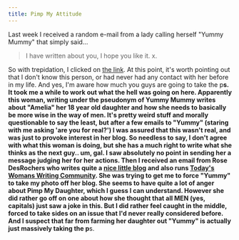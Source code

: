```yaml
---
title: Pimp My Attitude
---
```

Last week I received a random e-mail from a lady calling herself "Yummy Mummy" that simply said...

> I have written about you, I hope you like it. x.

 So with trepidation, I clicked on [the link](http://pimpmydaughter.wordpress.com/2007/09/04/jon-roobottom-the-churchgoing-hunk/). At this point, it's worth pointing out that I don't know this person, or had never had any contact with her before in my life. And yes, I'm aware how much you guys are going to take the p**s. It took me a while to work out what the hell was going on here. Apparently this woman, writing under the pseudonym of Yummy Mummy writes about "Amelia" her 18 year old daughter and how she needs to basically be more wise in the way of men. It's pretty weird stuff and morally questionable to say the least, but after a few emails to "Yummy" (staring with me asking 'are you for real?') I was assured that this wasn't real, and was just to provoke interest in her blog. So needless to say, I don't agree with what this woman is doing, but she has a much right to write what she thinks as the next guy.. um, gal. I saw absolutely no point in sending her a message judging her for her actions. Then I received an email from Rose DesRochers who writes quite a [nice little blog](http://rosedesrochers.todays-woman.net/) and also runs [Today's Womans Writing Community](http://www.todays-woman.net/). She was trying to get me to force "Yummy" to take my photo off her blog. She seems to have quite a lot of anger about Pimp My Daughter, which I guess I can understand. However she did rather go off on one about how she thought that all MEN (yes, capitals) just saw a joke in this. But I did rather feel caught in the middle, forced to take sides on an issue that I'd never really considered before. And I suspect that far from farming her daughter out "Yummy" is actually just massively taking the p**s.